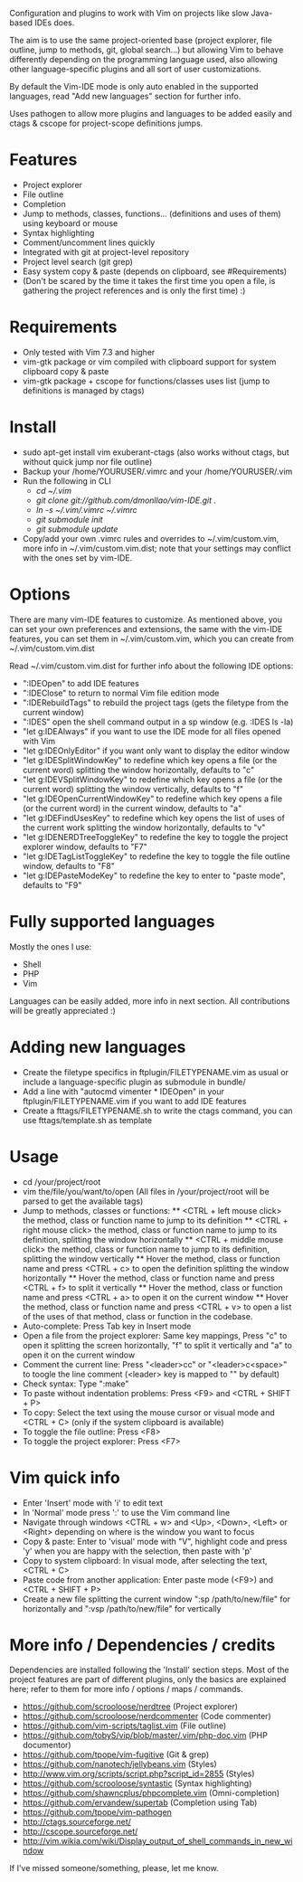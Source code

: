 Configuration and plugins to work with Vim on projects like slow Java-based IDEs does.

The aim is to use the same project-oriented base (project explorer, file outline, jump to methods, git, global search...) but allowing Vim to behave differently depending on the programming language used, also allowing other language-specific plugins and all sort of user customizations.

By default the Vim-IDE mode is only auto enabled in the supported languages, read "Add new languages" section for further info.

Uses pathogen to allow more plugins and languages to be added easily and ctags & cscope for project-scope definitions jumps.

Features
========
* Project explorer
* File outline
* Completion
* Jump to methods, classes, functions... (definitions and uses of them) using keyboard or mouse
* Syntax highlighting
* Comment/uncomment lines quickly
* Integrated with git at project-level repository
* Project level search (git grep)
* Easy system copy & paste (depends on clipboard, see #Requirements)
* (Don't be scared by the time it takes the first time you open a file, is gathering the project references and is only the first time) :)

Requirements
============
* Only tested with Vim 7.3 and higher
* vim-gtk package or vim compiled with clipboard support for system clipboard copy & paste
* vim-gtk package + cscope for functions/classes uses list (jump to definitions is managed by ctags)

Install
=======
* sudo apt-get install vim exuberant-ctags (also works without ctags, but without quick jump nor file outline)
* Backup your /home/YOURUSER/.vimrc and your /home/YOURUSER/.vim
* Run the following in CLI
    * *cd ~/.vim*
    * *git clone git://github.com/dmonllao/vim-IDE.git .*
    * *ln -s ~/.vim/.vimrc ~/.vimrc*
    * *git submodule init*
    * *git submodule update*
* Copy/add your own .vimrc rules and overrides to ~/.vim/custom.vim, more info in ~/.vim/custom.vim.dist; note
  that your settings may conflict with the ones set by vim-IDE.

Options
=======
There are many vim-IDE features to customize. As mentioned above, you can set your own preferences and extensions,
the same with the vim-IDE features, you can set them in ~/.vim/custom.vim, which you can create from ~/.vim/custom.vim.dist

Read ~/.vim/custom.vim.dist for further info about the following IDE options:

* ":IDEOpen" to add IDE features
* ":IDEClose" to return to normal Vim file edition mode
* ":IDERebuildTags" to rebuild the project tags (gets the filetype from the current window)
* ":IDES" open the shell command output in a sp window (e.g. :IDES ls -la)
* "let g:IDEAlways" if you want to use the IDE mode for all files opened with Vim
* "let g:IDEOnlyEditor" if you want only want to display the editor window
* "let g:IDESplitWindowKey" to redefine which key opens a file (or the current word) splitting the window horizontally, defaults to "c"
* "let g:IDEVSplitWindowKey" to redefine which key opens a file (or the current word) splitting the window vertically, defaults to "f"
* "let g:IDEOpenCurrentWindowKey" to redefine which key opens a file (or the current word) in the current window, defaults to "a"
* "let g:IDEFindUsesKey" to redefine which key opens the list of uses of the current work splitting the window horizontally, defaults to "v"
* "let g:IDENERDTreeToggleKey" to redefine the key to toggle the project explorer window, defaults to "F7"
* "let g:IDETagListToggleKey" to redefine the key to toggle the file outline window, defaults to "F8"
* "let g:IDEPasteModeKey" to redefine the key to enter to "paste mode", defaults to "F9"


Fully supported languages
=========================

Mostly the ones I use:

* Shell
* PHP
* Vim

Languages can be easily added, more info in next section. All contributions will be greatly appreciated :)

Adding new languages
====================
* Create the filetype specifics in ftplugin/FILETYPENAME.vim as usual or include a language-specific plugin as submodule in bundle/
* Add a line with "autocmd vimenter * IDEOpen" in your ftplugin/FILETYPENAME.vim if you want to add IDE features
* Create a fttags/FILETYPENAME.sh to write the ctags command, you can use fttags/template.sh as template

Usage
=====
* cd /your/project/root
* vim the/file/you/want/to/open  (All files in /your/project/root will be parsed to get the available tags)
* Jump to methods, classes or functions:
** \<CTRL + left mouse click\> the method, class or function name to jump to its definition
** \<CTRL + right mouse click\> the method, class or function name to jump to its definition, splitting the window horizontally
** \<CTRL + middle mouse click\> the method, class or function name to jump to its definition, splitting the window vertically
** Hover the method, class or function name and press \<CTRL + c\> to open the definition splitting the window horizontally
** Hover the method, class or function name and press \<CTRL + f\> to split it vertically
** Hover the method, class or function name and press \<CTRL + a\> to open it on the current window
** Hover the method, class or function name and press \<CTRL + v\> to open a list of the uses of that method, class or function in the codebase.
* Auto-complete: Press Tab key in Insert mode
* Open a file from the project explorer: Same key mappings, Press "c" to open it splitting the screen horizontally, "f" to split it vertically and "a" to open it on the current window
* Comment the current line: Press "\<leader\>cc" or "\<leader\>c\<space\>" to toogle the line comment (\<leader\> key is mapped to "\" by default)
* Check syntax: Type ":make"
* To paste without indentation problems: Press \<F9\> and \<CTRL + SHIFT + P\>
* To copy: Select the text using the mouse cursor or visual mode and \<CTRL + C\> (only if the system clipboard is available)
* To toggle the file outline: Press \<F8\>
* To toggle the project explorer: Press \<F7\>

Vim quick info
==============
* Enter 'Insert' mode with 'i' to edit text
* In 'Normal' mode press ':' to use the Vim command line
* Navigate through windows \<CTRL + w\> and \<Up\>, \<Down\>, \<Left\> or \<Right\> depending on where is the window you want to focus
* Copy & paste: Enter to 'visual' mode with "V", highlight code and press 'y' when you are happy with the selection, then paste with 'p'
* Copy to system clipboard: In visual mode, after selecting the text, \<CTRL + C\>
* Paste code from another application: Enter paste mode (\<F9\>) and \<CTRL + SHIFT + P\>
* Create a new file splitting the current window ":sp /path/to/new/file" for horizontally and ":vsp /path/to/new/file" for vertically

More info / Dependencies / credits
======================

Dependencies are installed following the 'Install' section steps. Most of the project features are part of different plugins, only the basics are explained here; refer to them for more info / options / maps / commands.

* https://github.com/scrooloose/nerdtree (Project explorer)
* https://github.com/scrooloose/nerdcommenter (Code commenter)
* https://github.com/vim-scripts/taglist.vim (File outline)
* https://github.com/tobyS/vip/blob/master/.vim/php-doc.vim (PHP documentor)
* https://github.com/tpope/vim-fugitive (Git & grep)
* https://github.com/nanotech/jellybeans.vim (Styles)
* http://www.vim.org/scripts/script.php?script_id=2855 (Styles)
* https://github.com/scrooloose/syntastic (Syntax highlighting)
* https://github.com/shawncplus/phpcomplete.vim (Omni-completion)
* https://github.com/ervandew/supertab (Completion using Tab)
* https://github.com/tpope/vim-pathogen
* http://ctags.sourceforge.net/
* http://cscope.sourceforge.net/
* http://vim.wikia.com/wiki/Display_output_of_shell_commands_in_new_window

If I've missed someone/something, please, let me know.
